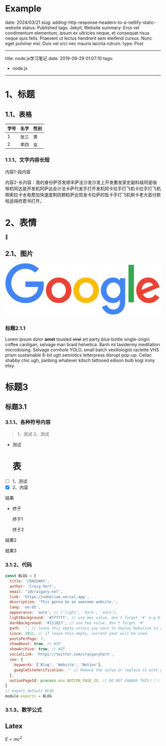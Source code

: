 # Example

date: 2024/03/21
slug: adding-http-response-headers-to-a-netlify-static-website
status: Published
tags: Jekyll, Website
summary: Eros vel condimentum elementum, ipsum ex ultricies neque, et consequat risus neque quis felis. Praesent ut lectus hendrerit sem eleifend cursus. Nunc eget pulvinar nisi. Duis vel orci nec mauris lacinia rutrum.
type: Post


---

title: node.js学习笔记
date: 2019-09-29 01:07:10
tags:

- node.js

---

# 1、标题

## 1.1、表格

| 学号 | 名字 | 性别 |
| --- | --- | --- |
| 1 | 张三 | 男 |
| 2 | 李四 | 女 |

### 1.1.1、文字内容长短

内容1-段内容

内容2-长内容：我的身份萨芬发顺丰萨法沙发沙发上开发撒发家史副科级阿是咖啡机阿达是开发机阿萨达会计法卡萨代发手打开发机阿卡拉手打飞机卡拉手打飞机啊索拉卡水电费加快速度荆防颗粒萨达剪发卡拉萨的饭卡手打飞机刷卡老大首付款啦适得府君书打开。

# 2、表情

🥰

## 2.1、图片

![Google_2015_logo.svg.png](./Example/Google_2015_logo.svg.png)

### 标题2.1.1

Lorem ipsum dolor **amet** tousled ~~viral~~ art party *blue* bottle single-origin coffee cardigan, selvage man braid helvetica. Banh mi taxidermy meditation microdosing. Selvage cornhole YOLO, small batch vexillologist raclette VHS prism sustainable 8-bit ugh semiotics letterpress disrupt pop-up. Celiac shabby chic ugh, jianbing whatever kitsch tattooed edison bulb kogi irony etsy.

# 标题3

## 标题3.1

### 3.1.1、各种符号内容

> 1、测试
2、测试
> 
- 测试
    
    # 表
    
- [ ]  1、测试
- [x]  2、内容

结果

- 终于
    
    终于1
    
    终于2
    

结果2

结果3

### 3.1.2、代码

```jsx
const BLOG = {
  title: 'CRAIGARY',
  author: 'Craig Hart',
  email: 'i@craigary.net',
  link: 'https://nobelium.vercel.app',
  description: 'This gonna be an awesome website.',
  lang: 'en-US',
  appearance: 'auto', // ['light', 'dark', 'auto'],
  lightBackground: '#ffffff', // use hex value, don't forget '#' e.g #fffefc
  darkBackground: '#111827', // use hex value, don't forget '#'
  path: '', // leave this empty unless you want to deploy Nobelium in a folder
  since: 2021, // if leave this empty, current year will be used.
  postsPerPage: 7,
  showAbout: true, // WIP
  showArchive: true, // WIP
  socialLink: 'https://twitter.com/craigaryhart',
  seo: {
    keywords: ['Blog', 'Website', 'Notion'],
    googleSiteVerification: '' // Remove the value or replace it with your own google site verification code
  },
  notionPageId: process.env.NOTION_PAGE_ID, // DO NOT CHANGE THIS！！！
}
// export default BLOG
module.exports = BLOG
```

### 3.1.3、数学公式

## Latex

$E=mc^2$
